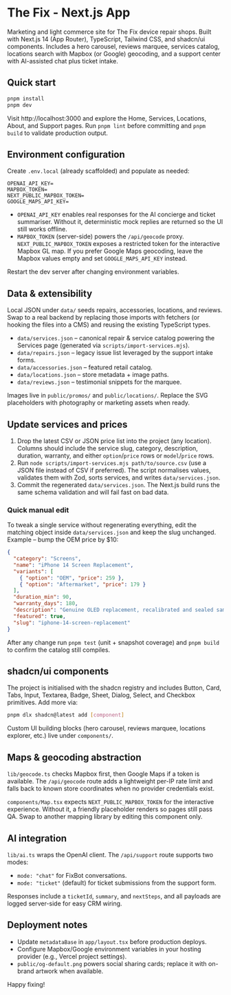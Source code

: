 ﻿# The Fix - Next.js App

Marketing and light commerce site for The Fix device repair shops. Built with Next.js 14 (App Router), TypeScript, Tailwind CSS, and shadcn/ui components. Includes a hero carousel, reviews marquee, services catalog, locations search with Mapbox (or Google) geocoding, and a support center with AI-assisted chat plus ticket intake.

## Quick start

```bash
pnpm install
pnpm dev
```

Visit http://localhost:3000 and explore the Home, Services, Locations, About, and Support pages. Run `pnpm lint` before committing and `pnpm build` to validate production output.

## Environment configuration

Create `.env.local` (already scaffolded) and populate as needed:

```
OPENAI_API_KEY=
MAPBOX_TOKEN=
NEXT_PUBLIC_MAPBOX_TOKEN=
GOOGLE_MAPS_API_KEY=
```

- `OPENAI_API_KEY` enables real responses for the AI concierge and ticket summariser. Without it, deterministic mock replies are returned so the UI still works offline.
- `MAPBOX_TOKEN` (server-side) powers the `/api/geocode` proxy. `NEXT_PUBLIC_MAPBOX_TOKEN` exposes a restricted token for the interactive Mapbox GL map. If you prefer Google Maps geocoding, leave the Mapbox values empty and set `GOOGLE_MAPS_API_KEY` instead.

Restart the dev server after changing environment variables.

## Data & extensibility

Local JSON under `data/` seeds repairs, accessories, locations, and reviews. Swap to a real backend by replacing those imports with fetchers (or hooking the files into a CMS) and reusing the existing TypeScript types.

- `data/services.json` – canonical repair & service catalog powering the Services page (generated via `scripts/import-services.mjs`).
- `data/repairs.json` – legacy issue list leveraged by the support intake forms.
- `data/accessories.json` – featured retail catalog.
- `data/locations.json` – store metadata + image paths.
- `data/reviews.json` – testimonial snippets for the marquee.

Images live in `public/promos/` and `public/locations/`. Replace the SVG placeholders with photography or marketing assets when ready.

## Update services and prices

1. Drop the latest CSV or JSON price list into the project (any location). Columns should include the service slug, category, description, duration, warranty, and either `option`/`price` rows or `model`/`price` rows.
2. Run `node scripts/import-services.mjs path/to/source.csv` (use a JSON file instead of CSV if preferred). The script normalises values, validates them with Zod, sorts services, and writes `data/services.json`.
3. Commit the regenerated `data/services.json`. The Next.js build runs the same schema validation and will fail fast on bad data.

### Quick manual edit

To tweak a single service without regenerating everything, edit the matching object inside `data/services.json` and keep the slug unchanged. Example – bump the OEM price by $10:

```json
{
  "category": "Screens",
  "name": "iPhone 14 Screen Replacement",
  "variants": [
    { "option": "OEM", "price": 259 },
    { "option": "Aftermarket", "price": 179 }
  ],
  "duration_min": 90,
  "warranty_days": 180,
  "description": "Genuine OLED replacement, recalibrated and sealed same-day.",
  "featured": true,
  "slug": "iphone-14-screen-replacement"
}
```

After any change run `pnpm test` (unit + snapshot coverage) and `pnpm build` to confirm the catalog still compiles.

## shadcn/ui components

The project is initialised with the shadcn registry and includes Button, Card, Tabs, Input, Textarea, Badge, Sheet, Dialog, Select, and Checkbox primitives. Add more via:

```bash
pnpm dlx shadcn@latest add [component]
```

Custom UI building blocks (hero carousel, reviews marquee, locations explorer, etc.) live under `components/`.

## Maps & geocoding abstraction

`lib/geocode.ts` checks Mapbox first, then Google Maps if a token is available. The `/api/geocode` route adds a lightweight per-IP rate limit and falls back to known store coordinates when no provider credentials exist.

`components/Map.tsx` expects `NEXT_PUBLIC_MAPBOX_TOKEN` for the interactive experience. Without it, a friendly placeholder renders so pages still pass QA. Swap to another mapping library by editing this component only.

## AI integration

`lib/ai.ts` wraps the OpenAI client. The `/api/support` route supports two modes:

- `mode: "chat"` for FixBot conversations.
- `mode: "ticket"` (default) for ticket submissions from the support form.

Responses include a `ticketId`, `summary`, and `nextSteps`, and all payloads are logged server-side for easy CRM wiring.

## Deployment notes

- Update `metadataBase` in `app/layout.tsx` before production deploys.
- Configure Mapbox/Google environment variables in your hosting provider (e.g., Vercel project settings).
- `public/og-default.png` powers social sharing cards; replace it with on-brand artwork when available.

Happy fixing!
